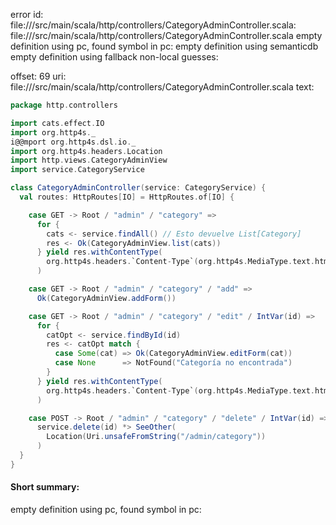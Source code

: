 error id: file://<WORKSPACE>/src/main/scala/http/controllers/CategoryAdminController.scala:
file://<WORKSPACE>/src/main/scala/http/controllers/CategoryAdminController.scala
empty definition using pc, found symbol in pc: 
empty definition using semanticdb
empty definition using fallback
non-local guesses:

offset: 69
uri: file://<WORKSPACE>/src/main/scala/http/controllers/CategoryAdminController.scala
text:
```scala
package http.controllers

import cats.effect.IO
import org.http4s._
i@@mport org.http4s.dsl.io._
import org.http4s.headers.Location
import http.views.CategoryAdminView
import service.CategoryService

class CategoryAdminController(service: CategoryService) {
  val routes: HttpRoutes[IO] = HttpRoutes.of[IO] {

    case GET -> Root / "admin" / "category" =>
      for {
        cats <- service.findAll() // Esto devuelve List[Category]
        res <- Ok(CategoryAdminView.list(cats))
      } yield res.withContentType(
        org.http4s.headers.`Content-Type`(org.http4s.MediaType.text.html)
      )

    case GET -> Root / "admin" / "category" / "add" =>
      Ok(CategoryAdminView.addForm())

    case GET -> Root / "admin" / "category" / "edit" / IntVar(id) =>
      for {
        catOpt <- service.findById(id)
        res <- catOpt match {
          case Some(cat) => Ok(CategoryAdminView.editForm(cat))
          case None      => NotFound("Categoría no encontrada")
        }
      } yield res.withContentType(
        org.http4s.headers.`Content-Type`(org.http4s.MediaType.text.html)
      )

    case POST -> Root / "admin" / "category" / "delete" / IntVar(id) =>
      service.delete(id) *> SeeOther(
        Location(Uri.unsafeFromString("/admin/category"))
      )
  }
}

```


#### Short summary: 

empty definition using pc, found symbol in pc: 
